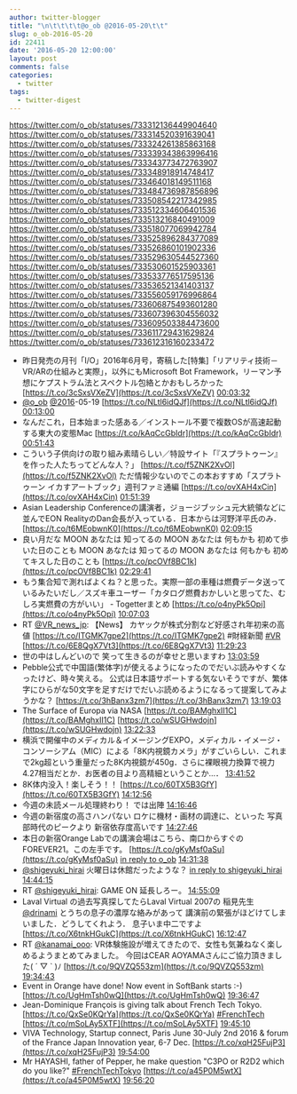 ```yaml
---
author: twitter-blogger
title: "\n\t\t\t\t@o_ob @2016-05-20\t\t"
slug: o_ob-2016-05-20
id: 22411
date: '2016-05-20 12:00:00'
layout: post
comments: false
categories:
  - twitter
tags:
  - twitter-digest
---
```


https://twitter.com/o_ob/statuses/733312136449904640 https://twitter.com/o_ob/statuses/733314520391639041 https://twitter.com/o_ob/statuses/733324261385863168 https://twitter.com/o_ob/statuses/733339343863996416 https://twitter.com/o_ob/statuses/733343773472763907 https://twitter.com/o_ob/statuses/733348918914748417 https://twitter.com/o_ob/statuses/733464018149511168 https://twitter.com/o_ob/statuses/733484736987856896 https://twitter.com/o_ob/statuses/733508542217342985 https://twitter.com/o_ob/statuses/733512334606401536 https://twitter.com/o_ob/statuses/733513216840491009 https://twitter.com/o_ob/statuses/733518077069942784 https://twitter.com/o_ob/statuses/733525896284377089 https://twitter.com/o_ob/statuses/733526860101902336 https://twitter.com/o_ob/statuses/733529630544527360 https://twitter.com/o_ob/statuses/733530601525903361 https://twitter.com/o_ob/statuses/733533776517595136 https://twitter.com/o_ob/statuses/733536521341403137 https://twitter.com/o_ob/statuses/733556059176996864 https://twitter.com/o_ob/statuses/733606875493601280 https://twitter.com/o_ob/statuses/733607396304556032 https://twitter.com/o_ob/statuses/733609503384473600 https://twitter.com/o_ob/statuses/733611729431629824 https://twitter.com/o_ob/statuses/733612316160233472  

*   昨日発売の月刊「I/O」2016年6月号，寄稿した[特集]「リアリティ技術－VR/ARの仕組みと実際」，以外にもMicrosoft Bot Framework，リーマン予想にケプストラム法とスペクトル包絡とかおもしろかった [https://t.co/3cSxsVXeZV](https://t.co/3cSxsVXeZV) [00:03:32](https://twitter.com/o_ob/statuses/733312136449904640)
*   [@o_ob](https://twitter.com/o_ob) [@2016](https://twitter.com/2016)-05-19 [https://t.co/NLtl6idQJf](https://t.co/NLtl6idQJf) [00:13:00](https://twitter.com/o_ob/statuses/733314520391639041)
*   なんだこれ，日本始まった感ある／インストール不要で複数OSが高速起動する東大の変態Mac [https://t.co/kAqCcGbIdr](https://t.co/kAqCcGbIdr) [00:51:43](https://twitter.com/o_ob/statuses/733324261385863168)
*   こういう子供向けの取り組み素晴らしい／特設サイト「『スプラトゥーン』を作った人たちってどんな人？」 [https://t.co/f5ZNK2XvOl](https://t.co/f5ZNK2XvOl) ただ情報少ないのでこの本おすすめ「スプラトゥーン イカすアートブック」週刊ファミ通編 [https://t.co/ovXAH4xCin](https://t.co/ovXAH4xCin) [01:51:39](https://twitter.com/o_ob/statuses/733339343863996416)
*   Asian Leadership Conferenceの講演者，ジョージブッシュ元大統領などに並んでEON RealityのDan会長が入っている．日本からは河野洋平氏のみ． [https://t.co/t6MEobwnK0](https://t.co/t6MEobwnK0) [02:09:15](https://twitter.com/o_ob/statuses/733343773472763907)
*   良い月だな MOON あなたは 知ってるの MOON あなたは 何もかも 初めて歩いた日のことも MOON あなたは 知ってるの MOON あなたは 何もかも 初めてキスした日のことも [https://t.co/pcOVf8BC1k](https://t.co/pcOVf8BC1k) [02:29:41](https://twitter.com/o_ob/statuses/733348918914748417)
*   もう集合知で測ればよくね？と思った。実際一部の車種は燃費データ送っているみたいだし／スズキ車ユーザー「カタログ燃費おかしいと思ってた、むしろ実燃費の方がいい」 - Togetterまとめ [https://t.co/o4nyPk5Opi](https://t.co/o4nyPk5Opi) [10:07:03](https://twitter.com/o_ob/statuses/733464018149511168)
*   RT [@VR_news_jp](https://twitter.com/VR_news_jp): 【News】 カヤックが株式分割など好感され年初来の高値 [https://t.co/ITGMK7gpe2](https://t.co/ITGMK7gpe2) #財経新聞 [#VR](https://twitter.com/search?q=%23VR&src=hash) [https://t.co/6E8QgX7Vt3](https://t.co/6E8QgX7Vt3) [11:29:23](https://twitter.com/o_ob/statuses/733484736987856896)
*   世の中はしんどいので 笑って生きるのが幸せと思いますわ [13:03:59](https://twitter.com/o_ob/statuses/733508542217342985)
*   Pebble公式で中国語(繁体字)が使えるようになったのでだいぶ読みやすくなったけど、時々笑える。 公式は日本語サポートする気ないそうですが、繁体字にひらがな50文字を足すだけでだいぶ読めるようになるって提案してみようかな？ [https://t.co/3hBanx3zm7](https://t.co/3hBanx3zm7) [13:19:03](https://twitter.com/o_ob/statuses/733512334606401536)
*   The Surface of Europa via NASA [https://t.co/BAMghxII1C](https://t.co/BAMghxII1C) [https://t.co/wSUGHwdojn](https://t.co/wSUGHwdojn) [13:22:33](https://twitter.com/o_ob/statuses/733513216840491009)
*   横浜で開催中のメディカル＆イメージングEXPO，メディカル・イメージ・コンソーシアム（MIC）による「8K内視鏡カメラ」がすごいらしい．これまで2kg超という重量だった8K内視鏡が450g．さらに裸眼視力換算で視力4.27相当だとか．お医者の目より高精細ということか…． [13:41:52](https://twitter.com/o_ob/statuses/733518077069942784)
*   8K体内没入！楽しそう！！ [https://t.co/60TX5B3GfY](https://t.co/60TX5B3GfY) [14:12:56](https://twitter.com/o_ob/statuses/733525896284377089)
*   今週の未読メール処理終わり！ では出陣 [14:16:46](https://twitter.com/o_ob/statuses/733526860101902336)
*   今週の新宿度の高さハンパない ロケに機材・画材の調達に、といった 写真部時代のピークより 新宿依存度高いです [14:27:46](https://twitter.com/o_ob/statuses/733529630544527360)
*   本日の新宿Orange Labでの講演会場はこちら、南口からすぐのFOREVER21。この左手です。 [https://t.co/gKyMsf0aSu](https://t.co/gKyMsf0aSu) [in reply to o_ob](https://twitter.com/o_ob/statuses/728783262332526592) [14:31:38](https://twitter.com/o_ob/statuses/733530601525903361)
*   [@shigeyuki_hirai](https://twitter.com/shigeyuki_hirai) 火曜日は休館だったような？ [in reply to shigeyuki_hirai](https://twitter.com/shigeyuki_hirai/statuses/733533273993814016) [14:44:15](https://twitter.com/o_ob/statuses/733533776517595136)
*   RT [@shigeyuki_hirai](https://twitter.com/shigeyuki_hirai): GAME ON 延長しろー。 [14:55:09](https://twitter.com/o_ob/statuses/733536521341403137)
*   Laval Virtual の過去写真探してたらLaval Virtual 2007の 稲見先生 [@drinami](https://twitter.com/drinami) とうちの息子の濃厚な絡みがあって 講演前の緊張がほどけてしまいました．どうしてくれよう． 息子いま中二ですよ [https://t.co/X6tnkHGukC](https://t.co/X6tnkHGukC) [16:12:47](https://twitter.com/o_ob/statuses/733556059176996864)
*   RT [@kanamai_ooo](https://twitter.com/kanamai_ooo): VR体験施設が増えてきたので、女性も気兼ねなく楽しめるようまとめてみました。 今回はCEAR AOYAMAさんにご協力頂きました( ´ ▽ ` )ﾉ [https://t.co/9QVZQ553zm](https://t.co/9QVZQ553zm) [19:34:43](https://twitter.com/o_ob/statuses/733606875493601280)
*   Event in Orange have done! Now event in SoftBank starts :-) [https://t.co/UgHmTsh0wQ](https://t.co/UgHmTsh0wQ) [19:36:47](https://twitter.com/o_ob/statuses/733607396304556032)
*   Jean-Dominique François is giving talk about French Tech Tokyo. [https://t.co/QxSe0KQrYa](https://t.co/QxSe0KQrYa) [#FrenchTech](https://twitter.com/search?q=%23FrenchTech&src=hash) [https://t.co/mSoLAy5XTF](https://t.co/mSoLAy5XTF) [19:45:10](https://twitter.com/o_ob/statuses/733609503384473600)
*   VIVA Technology, Startup connect, Paris June 30-July 2nd 2016 & forum of the France Japan Innovation year, 6-7 Dec. [https://t.co/xqH25FujP3](https://t.co/xqH25FujP3) [19:54:00](https://twitter.com/o_ob/statuses/733611729431629824)
*   Mr HAYASHI, father of Pepper, he make question "C3PO or R2D2 which do you like?" [#FrenchTechTokyo](https://twitter.com/search?q=%23FrenchTechTokyo&src=hash) [https://t.co/a45P0M5wtX](https://t.co/a45P0M5wtX) [19:56:20](https://twitter.com/o_ob/statuses/733612316160233472)